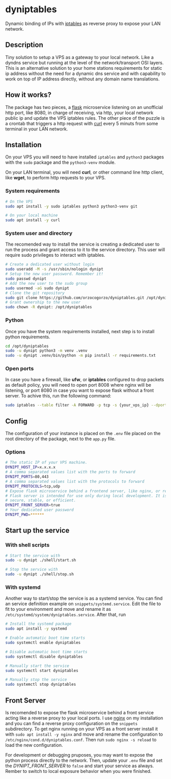 # dyniptables

Dynamic binding of IPs with [iptables](http://iptables.org/) as reverse proxy to expose your LAN network.  

## Description

Tiny solution to setup a VPS as a gateway to your local network. Like a dyndns service but running at the level of the network/transport OSI layers.
This is an alternative solution to your home stations requirements for static ip address without the need for a dynamic dns service and with capability
to work on top of IP address directly, without any domain name translations.

## How it works?

The package has two pieces, a [flask](https://flask.palletsprojects.com/en/2.2.x/) microservice listening on an unofficial http port, like 8080,
in charge of receiving, via http, your local network public ip and update the VPS iptables rules. The other piece of the puzzle is a crontab
that triggers a http request with [curl](https://curl.se/) every 5 minuts from some terminal in your LAN network.

## Installation
On your VPS you will need to have installed `iptables` and `python3` packages with the `sudo` package and the `python3-venv` module.

On your LAN terminal, you will need **curl**, or other command line http client, like **wget**, to perform http requests to your VPS.

### System requirements

```bash
# On the VPS
sudo apt install -y sudo iptables python3 python3-venv git
```

```bash
# On your local machine
sudo apt install -y curl
```

### System user and directory

The recomended way to install the service is creating a dedicated user to run the process and grant access to it to the service directory. This user will require sudo privileges to interact with iptables.

```bash
# Create a dedicated user without login
sudo useradd -M -s /usr/sbin/nologin dynipt
# Setup the new user password. Remember it!
sudo passwd dynipt
# Add the new user to the sudo group
sudo usermod -aG sudo dynipt
# Clone the git repository
sudo git clone https://github.com/orzocogorzo/dyniptables.git /opt/dyniptables
# Grant ownership to the new user
sudo chown -R dynipt: /opt/dyniptables
```

### Python

Once you have the system requirements installed, next step is to install python requirements.

```bash
cd /opt/dyniptables
sudo -u dynipt python3 -m venv .venv
sudo -u dynipt .venv/bin/python -m pip install -r requirements.txt
```

### Open ports

In case you have a firewall, like **ufw**, or **iptables** configured to drop packets as default policy, you will need to open port 8008 where nginx will be listening, or port 8080 in case you want to expose flask without a front server. To achive this, run the following command:

```bash
sudo iptables --table filter -A FORWARD -p tcp -s {your_vps_ip} --dport 8008 -j ACCEPT
```

## Config

The configuration of your instance is placed on the `.env` file placed on the root directory of the package, next to the `app.py` file.

### Options

```bash
# The static IP of your VPS machine.
DYNIPT_HOST_IP=x.x.x.x
# A comma separated values list with the ports to forward
DYNIPT_PORTS=80,443
# A comma separated values list with the protocols to forward
DYNIPT_PROTOCOLS=tcp,udp
# Expose flask microservice behind a frontend server, like nginx, or respond from flask to remote requests directly.
# Flask server is intended for use only during local development. It is not designed to be particularly
# secure, stable, or efficient.
DYNIPT_FRONT_SERVER=true
# Your dedicated user password
DYNIPT_PWD=******
```

## Start up the service

### With shell scripts

```bash
# Start the service with
sudo -u dynipt ./shell/start.sh

# Stop the service with
sudo -u dynipt ./shell/stop.sh
```

### With systemd

Another way to start/stop the service is as a systemd service. You can find an service definition example on `snippets/systemd.service`.
Edit the file to fit to your environment and move and rename it as `/etc/systemd/system/dyniptables.service`. After that, run

```bash
# Install the systemd package
sudo apt install -y systemd

# Enable automatic boot time starts
sudo systemctl enable dyniptables

# Disable automatic boot time starts
sudo systemctl disable dyniptables

# Manually start the service
sudo systemctl start dyniptables

# Manually stop the service
sudo systemctl stop dyniptables
```

## Front Server

Is recomended to expose the flask microservice behind a front service acting like a reverse proxy to your local ports. I use [nginx](https://nginx.org/en/)
on my installation and you can find a reverse proxy configuration on the `snippets` subdirectory. To get nginx running on your VPS as a front server 
install it with `sudo apt install -y nginx` and move and rename the configuration to `/etc/nginx/cond.d/dyniptables.conf`. Then run `sudo nginx -s reload` to load the new configuration.

For development or debugging pruposes, you may want to expose the python process directly to the network. Then, update your `.env` file and set the _DYNIPT_FRONT_SERVER_ to `false` and start your service as always. Rember to switch to local exposure behavior when you were finished.

